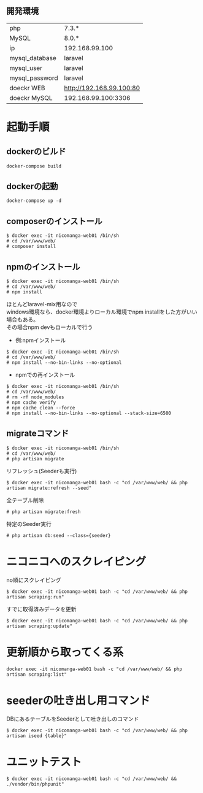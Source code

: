 

# 

## 開発環境

| | |
| --- | ---|
| php | 7.3.* |
| MySQL | 8.0.* |
| ip | 192.168.99.100 |
| mysql_database | laravel |
| mysql_user     | laravel |
| mysql_password | laravel |
| doeckr WEB     | http://192.168.99.100:80 |
| doeckr MySQL | 192.168.99.100:3306  |





# 起動手順
## dockerのビルド

```
docker-compose build
```

## dockerの起動
```
docker-compose up -d
```

## composerのインストール

```
$ docker exec -it nicomanga-web01 /bin/sh
# cd /var/www/web/
# composer install
```

## npmのインストール

```
$ docker exec -it nicomanga-web01 /bin/sh
# cd /var/www/web/
# npm install
```
ほとんどlaravel-mix用なので  
windows環境なら、docker環境よりローカル環境でnpm installをした方がいい場合もある。   
その場合npm devもローカルで行う



* 例:npmインストール
```
$ docker exec -it nicomanga-web01 /bin/sh
# cd /var/www/web/
# npm install --no-bin-links --no-optional
```

* npmでの再インストール
```
$ docker exec -it nicomanga-web01 /bin/sh
# cd /var/www/web/
# rm -rf node_modules
# npm cache verify
# npm cache clean --force
# npm install --no-bin-links --no-optional --stack-size=6500
```



## migrateコマンド

```
$ docker exec -it nicomanga-web01 /bin/sh
# cd /var/www/web/
# php artisan migrate
```

 リフレッシュ(Seederも実行)
```
$ docker exec -it nicomanga-web01 bash -c "cd /var/www/web/ && php artisan migrate:refresh --seed"
```


全テーブル削除
```
# php artisan migrate:fresh
```


特定のSeeder実行
```
# php artisan db:seed --class={seeder}
```


# ニコニコへのスクレイピング 

no順にスクレイピング 
```
$ docker exec -it nicomanga-web01 bash -c "cd /var/www/web/ && php artisan scraping:run"
```

すでに取得済みデータを更新
```
$ docker exec -it nicomanga-web01 bash -c "cd /var/www/web/ && php artisan scraping:update"
```

# 更新順から取ってくる系
```
docker exec -it nicomanga-web01 bash -c "cd /var/www/web/ && php artisan scraping:list"
```

# seederの吐き出し用コマンド
DBにあるテーブルをSeederとして吐き出しのコマンド
```
$ docker exec -it nicomanga-web01 bash -c "cd /var/www/web/ && php artisan iseed {table}"
```


# ユニットテスト
```
$ docker exec -it nicomanga-web01 bash -c "cd /var/www/web/ && ./vendor/bin/phpunit"
```
